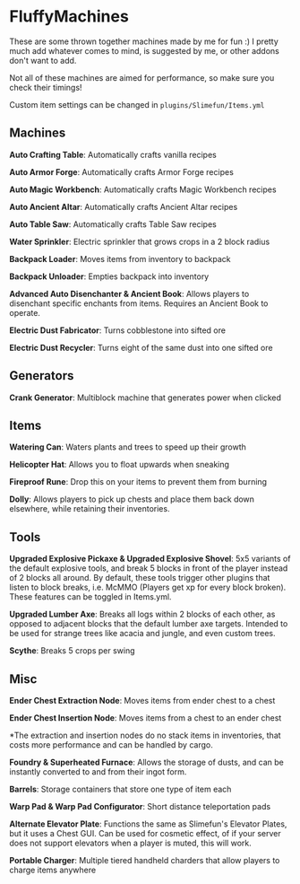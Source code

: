 # FluffyMachines

These are some thrown together machines made by me for fun :)
I pretty much add whatever comes to mind, is suggested by me, or other addons don't want to add.

Not all of these machines are aimed for performance, so make sure you check their timings!

Custom item settings can be changed in `plugins/Slimefun/Items.yml`

## Machines
**Auto Crafting Table**: Automatically crafts vanilla recipes

**Auto Armor Forge**: Automatically crafts Armor Forge recipes

**Auto Magic Workbench**: Automatically crafts Magic Workbench recipes

**Auto Ancient Altar**: Automatically crafts Ancient Altar recipes

**Auto Table Saw**: Automatically crafts Table Saw recipes

**Water Sprinkler**: Electric sprinkler that grows crops in a 2 block radius

**Backpack Loader**: Moves items from inventory to backpack

**Backpack Unloader**: Empties backpack into inventory

**Advanced Auto Disenchanter & Ancient Book**: Allows players to disenchant specific enchants from items. Requires an Ancient Book to operate.

**Electric Dust Fabricator**: Turns cobblestone into sifted ore

**Electric Dust Recycler**: Turns eight of the same dust into one sifted ore

## Generators
**Crank Generator**: Multiblock machine that generates power when clicked

## Items
**Watering Can**: Waters plants and trees to speed up their growth

**Helicopter Hat**: Allows you to float upwards when sneaking

**Fireproof Rune**: Drop this on your items to prevent them from burning

**Dolly**: Allows players to pick up chests and place them back down elsewhere, while retaining their inventories.

## Tools
**Upgraded Explosive Pickaxe & Upgraded Explosive Shovel**: 5x5 variants of the default explosive tools, and break 5 blocks in front of the player instead of 2 blocks all around. By default, these tools trigger other plugins that listen to block breaks, i.e. McMMO (Players get xp for every block broken). These features can be toggled in Items.yml.

**Upgraded Lumber Axe**: Breaks all logs within 2 blocks of each other, as opposed to adjacent blocks that the default lumber axe targets. Intended to be used for strange trees like acacia and jungle, and even custom trees.

**Scythe**: Breaks 5 crops per swing

## Misc
**Ender Chest Extraction Node**: Moves items from ender chest to a chest

**Ender Chest Insertion Node**: Moves items from a chest to an ender chest

*The extraction and insertion nodes do no stack items in inventories, that costs more performance and can be handled by cargo.

**Foundry & Superheated Furnace**: Allows the storage of dusts, and can be instantly converted to and from their ingot form.

**Barrels**: Storage containers that store one type of item each

**Warp Pad & Warp Pad Configurator**: Short distance teleportation pads

**Alternate Elevator Plate**: Functions the same as Slimefun's Elevator Plates, but it uses a Chest GUI. Can be used for cosmetic effect, of if your server does not support elevators when a player is muted, this will work.

**Portable Charger**: Multiple tiered handheld charders that allow players to charge items anywhere